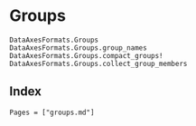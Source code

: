 # Groups

```@docs
DataAxesFormats.Groups
DataAxesFormats.Groups.group_names
DataAxesFormats.Groups.compact_groups!
DataAxesFormats.Groups.collect_group_members
```

## Index

```@index
Pages = ["groups.md"]
```
